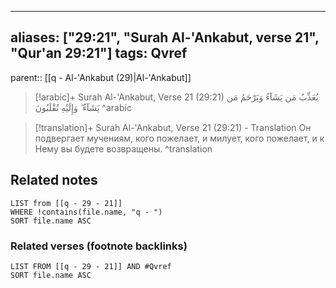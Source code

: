 
---
aliases: ["29:21", "Surah Al-'Ankabut, verse 21", "Qur'an 29:21"]
tags: Qvref
---

parent:: [[q - Al-'Ankabut (29)|Al-'Ankabut]]

> [!arabic]+ Surah Al-'Ankabut, Verse 21 (29:21)
> <span class="quran-arabic">يُعَذِّبُ مَن يَشَآءُ وَيَرْحَمُ مَن يَشَآءُ ۖ وَإِلَيْهِ تُقْلَبُونَ</span>
^arabic

> [!translation]+ Surah Al-'Ankabut, Verse 21 (29:21) - Translation
> Он подвергает мучениям, кого пожелает, и милует, кого пожелает, и к Нему вы будете возвращены.
^translation



## Related notes
```dataview
LIST from [[q - 29 - 21]]
WHERE !contains(file.name, "q - ")
SORT file.name ASC
```

### Related verses (footnote backlinks)
```dataview
LIST FROM [[q - 29 - 21]] AND #Qvref
SORT file.name ASC
```

